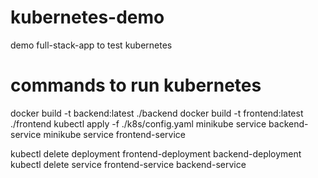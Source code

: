 # kubernetes-demo
demo full-stack-app to test kubernetes

# commands to run kubernetes
docker build -t backend:latest ./backend
docker build -t frontend:latest ./frontend
kubectl apply -f ./k8s/config.yaml
minikube service backend-service
minikube service frontend-service


kubectl delete deployment frontend-deployment backend-deployment
kubectl delete service frontend-service backend-service

